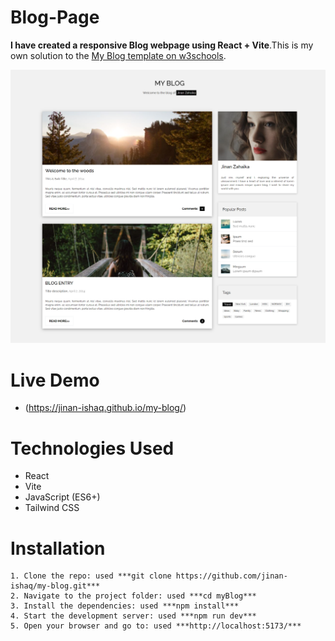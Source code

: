 # Blog-Page

**I have created a responsive Blog webpage using React + Vite**.This is my own solution to the [My Blog template on w3schools](https://www.w3schools.com/w3css/tryw3css_templates_blog.htm).

![Blog webpage](./src/assets/desktop_view.png)

# Live Demo

- (https://jinan-ishaq.github.io/my-blog/)

# Technologies Used

- React
- Vite
- JavaScript (ES6+)
- Tailwind CSS

# Installation

    1. Clone the repo: used ***git clone https://github.com/jinan-ishaq/my-blog.git***
    2. Navigate to the project folder: used ***cd myBlog***
    3. Install the dependencies: used ***npm install***
    4. Start the development server: used ***npm run dev***
    5. Open your browser and go to: used ***http://localhost:5173/***
